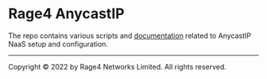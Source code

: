 # Rage4 AnycastIP

The repo contains various scripts and [documentation](https://github.com/rage4/AnycastIP/wiki) related to AnycastIP NaaS setup and configuration.



***
Copyright &copy; 2022 by Rage4 Networks Limited. All rights reserved.
